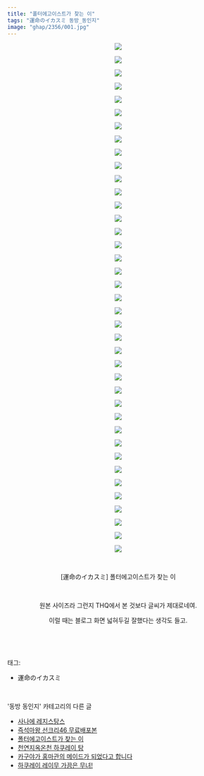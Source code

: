 ```yaml
---
title: "폴터에고이스트가 찾는 이"
tags: "運命のイカスミ 동방_동인지"
image: "ghap/2356/001.jpg"
---
```

<div class="article">
<p style="text-align: center; clear: none; float: none;"><img src="{{ site.nasurl }}/ghap/2356/001.jpg"/></p>
<p style="text-align: center; clear: none; float: none;"><img src="{{ site.nasurl }}/ghap/2356/002.jpg"/></p>
<p style="text-align: center; clear: none; float: none;"><img src="{{ site.nasurl }}/ghap/2356/003.jpg"/></p>
<p style="text-align: center; clear: none; float: none;"><img src="{{ site.nasurl }}/ghap/2356/004.jpg"/></p>
<p style="text-align: center; clear: none; float: none;"><img src="{{ site.nasurl }}/ghap/2356/005.jpg"/></p>
<p style="text-align: center; clear: none; float: none;"><img src="{{ site.nasurl }}/ghap/2356/006.jpg"/></p>
<p style="text-align: center; clear: none; float: none;"><img src="{{ site.nasurl }}/ghap/2356/007.jpg"/></p>
<p style="text-align: center; clear: none; float: none;"><img src="{{ site.nasurl }}/ghap/2356/008.jpg"/></p>
<p style="text-align: center; clear: none; float: none;"><img src="{{ site.nasurl }}/ghap/2356/009.jpg"/></p>
<p style="text-align: center; clear: none; float: none;"><img src="{{ site.nasurl }}/ghap/2356/010.jpg"/></p>
<p style="text-align: center; clear: none; float: none;"><img src="{{ site.nasurl }}/ghap/2356/011.jpg"/></p>
<p style="text-align: center; clear: none; float: none;"><img src="{{ site.nasurl }}/ghap/2356/012.jpg"/></p>
<p style="text-align: center; clear: none; float: none;"><img src="{{ site.nasurl }}/ghap/2356/013.jpg"/></p>
<p style="text-align: center; clear: none; float: none;"><img src="{{ site.nasurl }}/ghap/2356/014.jpg"/></p>
<p style="text-align: center; clear: none; float: none;"><img src="{{ site.nasurl }}/ghap/2356/015.jpg"/></p>
<p style="text-align: center; clear: none; float: none;"><img src="{{ site.nasurl }}/ghap/2356/016.jpg"/></p>
<p style="text-align: center; clear: none; float: none;"><img src="{{ site.nasurl }}/ghap/2356/017.jpg"/></p>
<p style="text-align: center; clear: none; float: none;"><img src="{{ site.nasurl }}/ghap/2356/018.jpg"/></p>
<p style="text-align: center; clear: none; float: none;"><img src="{{ site.nasurl }}/ghap/2356/019.jpg"/></p>
<p style="text-align: center; clear: none; float: none;"><img src="{{ site.nasurl }}/ghap/2356/020.jpg"/></p>
<p style="text-align: center; clear: none; float: none;"><img src="{{ site.nasurl }}/ghap/2356/021.jpg"/></p>
<p style="text-align: center; clear: none; float: none;"><img src="{{ site.nasurl }}/ghap/2356/022.jpg"/></p>
<p style="text-align: center; clear: none; float: none;"><img src="{{ site.nasurl }}/ghap/2356/023.jpg"/></p>
<p style="text-align: center; clear: none; float: none;"><img src="{{ site.nasurl }}/ghap/2356/024.jpg"/></p>
<p style="text-align: center; clear: none; float: none;"><img src="{{ site.nasurl }}/ghap/2356/025.jpg"/></p>
<p style="text-align: center; clear: none; float: none;"><img src="{{ site.nasurl }}/ghap/2356/026.jpg"/></p>
<p style="text-align: center; clear: none; float: none;"><img src="{{ site.nasurl }}/ghap/2356/027.jpg"/></p>
<p style="text-align: center; clear: none; float: none;"><img src="{{ site.nasurl }}/ghap/2356/028.jpg"/></p>
<p style="text-align: center; clear: none; float: none;"><img src="{{ site.nasurl }}/ghap/2356/029.jpg"/></p>
<p style="text-align: center; clear: none; float: none;"><img src="{{ site.nasurl }}/ghap/2356/030.jpg"/></p>
<p style="text-align: center; clear: none; float: none;"><img src="{{ site.nasurl }}/ghap/2356/031.jpg"/></p>
<p style="text-align: center; clear: none; float: none;"><img src="{{ site.nasurl }}/ghap/2356/032.jpg"/></p>
<p style="text-align: center; clear: none; float: none;"><img src="{{ site.nasurl }}/ghap/2356/033.jpg"/></p>
<p style="text-align: center; clear: none; float: none;"><img src="{{ site.nasurl }}/ghap/2356/034.jpg"/></p>
<p style="text-align: center; clear: none; float: none;"><img src="{{ site.nasurl }}/ghap/2356/035.jpg"/></p>
<p style="text-align: center; clear: none; float: none;"><img src="{{ site.nasurl }}/ghap/2356/036.jpg"/></p>
<p style="text-align: center; clear: none; float: none;"><img src="{{ site.nasurl }}/ghap/2356/037.jpg"/></p>
<p style="text-align: center; clear: none; float: none;"><img src="{{ site.nasurl }}/ghap/2356/038.jpg"/></p>
<p style="text-align: center; clear: none; float: none;"><img src="{{ site.nasurl }}/ghap/2356/039.jpg"/></p>
<p style="text-align: center; clear: none; float: none;"><br/></p>
<p style="text-align: center; clear: none; float: none;">[運命のイカスミ] 폴터에고이스트가 찾는 이</p>
<p style="text-align: center; clear: none; float: none;"><br/></p>
<p style="text-align: center; clear: none; float: none;">원본 사이즈라 그런지 THQ에서 본 것보다 글씨가 제대로네여.</p>
<p style="text-align: center; clear: none; float: none;">이럴 때는 블로그 화면 넓혀두길 잘했다는 생각도 들고.</p>
<p><br/></p>
</div><br/>
<div class="tagTrail">
<p>태그: </p>
<ul>
<li>運命のイカスミ</li>
</ul>
</div><br/>
<div class="another">
<p>'동방 동인지' 카테고리의 다른 글</p>
<ul>
<li><a href="/2016-09-27-ghap_2358">사나에 레지스탕스</a></li>
<li><a href="/2016-09-27-ghap_2357">즉석마왕 선크리46 무료배포본</a></li>
<li><a href="/2016-09-27-ghap_2356">폴터에고이스트가 찾는 이</a></li>
<li><a href="/2016-09-27-ghap_2355">천연지옥온천 하쿠레이 탕</a></li>
<li><a href="/2016-09-26-ghap_2354">카구야가 홍마관의 메이드가 되었다고 합니다</a></li>
<li><a href="/2016-09-26-ghap_2353">하쿠레이 레이무 가끔은 무녀!</a></li>
</ul>
</div><br/>
<div class="cb_module cb_fluid">
<div class="cb_wrt cb_profile">
</div><!-- commentList close -->
</div><br/>
